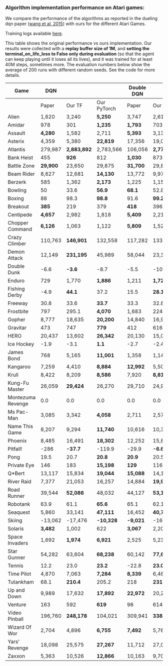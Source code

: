 ### Algorithm implementation performance on Atari games:
We compare the performance of the algorithms as reported in the dueling dqn paper ([wang et al. 2015](https://arxiv.org/pdf/1511.06581.pdf)) with ours for the different Atari Games.

Training logs available [here](https://tensorboard.dev/experiment/XzlbZcmoQkCeVPppg7BR7g).

This table shows the original performance vs ours implementation. Our results were collected with a **replay 
buffer size of 1M**, and **setting the terminal_on_life_loss to False only during evaluation** (so that the agent 
can keep playing until it loses all its lives), and it was trained for at least 40M steps, sometimes more.
The evaluation numbers below show the average of 200 runs with different random seeds. See the code for more
details.

|Game             |DQN       |             |           |Double DQN|             |           |Dueling DQN|           |             |
|-----------------|----------|-------------|-----------|----------|-------------|-----------|-----------|-----------|-------------|
|                 |Paper     |Our TF       |Our PyTorch|Paper     |Our TF       |Our PyTorch|Paper      |Our TF     |Our PyTorch  |
|Alien            |1,620     |3,240        |**5,250**  |3,747     |2,618        |**4,195**  |**4,461**  |2,281      |3036         |
|Amidar           |978       |301          |**1,235**  |**1,793** |703          |609        |**2,354**  |527        |847          |
|Assault          |**4,280** |1,582        |2,711      |**5,393** |3,132        |2,767      |**4,621**  |2,432      |4,134        |
|Asterix          |4,359     |5,380        |**22,819** |17,356    |19,031       |**21,592** |**28,188** |5,297      |24,269       |
|Atlantis         |279,987   |**2,883,892**|2,783,566  |106,056   |**2,774,910**|2,766,828  |382,572    |2,681,685  |**2,730,002**|
|Bank Heist       |455       |**926**      |812        |**1,030** |873          |777        |**1,611**  |976        |842          |
|Battle Zone      |**29,900**|23,650       |29,875     |**31,700**|29,820       |28,320     |**37,150** |34,385     |27,585       |
|Beam Rider       |8,627     |12,681       |**14,130** |13,772    |9,978        |**16,300** |12,164     |8,607      |**15,410**   |
|Berzerk          |585       |1,362        |**2,173**  |1,225     |1,157        |**1,406**  |**1,472**  |1,182      |1,426        |
|Bowling          |50        |33.6         |**56.9**   |**68.1**  |52.8         |28.2       |**65.5**   |29.3       |33.3         |
|Boxing           |88        |98.3         |**98.8**   |91.6      |**99.2**     |98.6       |**99.4**   |99.1       |98.2         |
|Breakout         |**385**   |219          |379        |**418**   |396          |398        |345        |**402**    |357         |
|Centipede        |**4,657** |2,982        |1,818      |**5,409** |2,211        |2,030      |**7,561**  |2,516      |1,224       |
|Chopper Command  |**6,126** |1,063        |1,122      |**5,809** |1,525        |1,111      |**11,215** |1,396      ||
|Crazy Climber    |110,763   |**146,901**  |132,558    |117,282   |133,573      |**136,669**|**143,570**|142,660    ||
|Demon Attack     |12,149    |**231,195**  |45,989     |58,044    |23,389       |**163,432**|60,813     |**266,976**||
|Double Dunk      |-6.6      |**-3.6**     |-8.7       |-5.5      |-10.2        |**4.9**    |0.1        |**0.5**    ||
|Enduro           |729       |1,770        |**1,886**  |1,211     |**1,728**    |1,643      |**2,258**  |1,829      ||
|Fishing Derby    |-4.9      |**44.1**     |37.2       |15.5      |**28.1**     |14.07      |46.4       |18.0       |**47.4**|
|Freeway          |30.8      |33.6         |**33.7**   |33.3      |32.8         |**33.5**   |0.0        |**33.1**   ||
|Frostbite        |797       |295.1        |**4,070**  |1,683     |224.1        |**3,613**  |**4,672**  |1,498      ||
|Gopher           |8,777     |18,635       |**20,200** |14,840    |16,954       |**17,948** |15,718     |**18,982** ||
|Gravitar         |473       |747          |**779**    |412       |616          |**873**    |588        |**715**    ||
|HERO             |20,437    |13,602       |**26,342** |20,130    |15,039       |**21,044** |**20,818** |14,652     ||
|Ice Hockey       |-1.9      |-3.1         |**1.1**    |-2.7      |-2.4         |**0.9**    |**0.5**    |-2.8       ||
|James Bond       |768       |5,165        |**11,001** |1,358     |1,143        |**5,775**  |**1,312**  |1,131      ||
|Kangaroo         |7,259     |4,410        |**8,884**  |**12,992**|5,508        |8,960      |**14,854** |4,601      ||
|Krull            |8,422     |8,209        |**8,586**  |7,920     |**8,813**    |7,520      |**11,451** |8,407      ||
|Kung-Fu Master   |26,059    |**29,424**   |26,270     |29,710    |24,916       |**32,916** |34,294     |**34,698** ||
|Montezuma Revenge|0.0       |0.0          |0.0        |0.0       |0.0          |0.0        |0.0        |0.0        ||
|Ms Pac-Man       |3,085     |3,342        |**4,058**  |2,711     |2,578        |**2,767**  |**6,283**  |3,132      ||
|Name This Game   |8,207     |9,294        |**11,740** |10,616    |10,313       |**11,736** |**11,971** |9,315      ||
|Phoenix          |8,485     |16,491       |**18,302** |12,252    |15,866       |**23,603** |**23,092** |9,178      ||
|Pitfall!         |-286      |**-37.7**    |-119.9     |-29.9     |**-6.6**     |**-6.6**   |**0.0**    |-88.4      ||
|Pong             |19.5      |20.7         |**20.8**   |**20.9**  |20.5         |20.8       |**21.0**   |20.7       ||
|Private Eye      |146       |183          |**15,198** |**129**   |116          |**199**    |103        |**129**    ||
|Q*Bert           |13,117    |15,834       |**19,044** |**15,088**|14,100       |**21,015** |**19,220** |14,548     ||
|River Raid       |7,377     |21,053       |16,257     |14,884    |**19,931**   |13,339     |**21,162** |19,061     ||
|Road Runner      |39,544    |**52,086**   |48,032     |44,127    |**53,132**   |49,577     |**69,524** |52,061     ||
|Robotank         |63.9      |61.1         |**65.6**   |65.1      |62.1         |**65.3**   |**65.3**   |62.0       ||
|Seaquest         |5,860     |33,141       |**47,111** |16,452    |**40,700**   |36,472     |**50,254** |24,952     ||
|Skiing           |-13,062   |-17,476      |**-10,328**|**-9,021**|-16,244      |-12,916    |**-8,857** |-29,975    ||
|Solaris          |**3,482** |1,002        |622        |**3,067** |2,201        |1,028      |**2,250**  |1,743      ||
|Space Invaders   |1,692     |**1,974**    |**6,921**  |2,525     |5,239        |**5,640**  |**6,427**  |1,836      ||
|Star Gunner      |54,282    |63,604       |**68,238** |60,142    |**77,646**   |62,959     |**89,238** |67,645     ||
|Tennis           |12.2      |23.0         |**23.2**   |-22.8     |**23.0**     |**23.4**   |5.1        |**21,2**   ||
|Time Pilot       |4,870     |7,063        |**7,284**  |**8,339** |6,485        |8,176      |**11,666** |6,745      ||
|Tutankham        |68.1      |**210.4**    |205.2      |218       |**231**      |143        |211        |**223**    ||
|Up and Down      |9,989     |17,632       |**17,892** |**22,972**|20,235       |15,159     |**44,939** |24,880     ||
|Venture          |163       |592          |**619**    |98        |614          |**873**    |497        |**1,092**  ||
|Video Pinball    |196,760   |**248,178**  |104,021    |309,941   |**338,382**  |200,642    |98,209     |**284,487**||
|Wizard Of Wor    |2,704     |4,896        |**6,755**  |**7,492** |5,769        |5,757      |**7,855**  |4,224      ||
|Yars' Revenge    |18,098    |25,575       |**27,267** |11,712    |27,087       |**29,157** |**49,622** |26,072     ||
|Zaxxon           |5,363     |10,526       |**12,866** |10,163    |9,706        |**11,788** |**12,944** |10,925     ||
